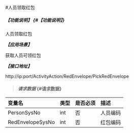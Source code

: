 #人员领取红包

##### _【功能说明】_ {#【功能说明】}

人员领取红包

_**【应用场景】**_

获取人员可领红包

_**【接口地址】**_

http://ip:port/ActivityAction/RedEnvelope/PickRedEnvelope

> #### _请求数据_ {#请求数据}

| 变量名 | 类型 | 是否必须 | 描述 |
| :--- | :--- | :--- | :--- |
| PersonSysNo| int| 否 | 人员编码|
| RedEnvelopeSysNo| int| 否 | 红包编码|




